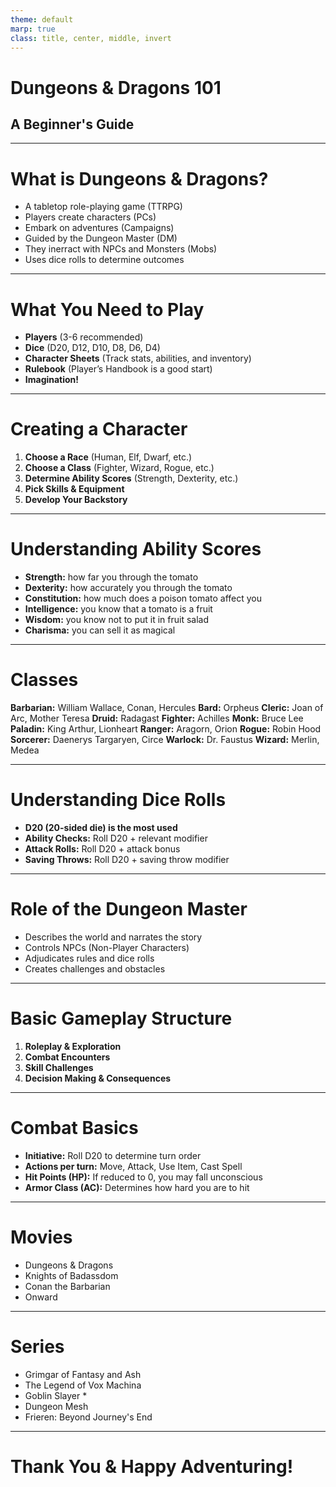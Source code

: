 ```yaml
---
theme: default
marp: true
class: title, center, middle, invert
---
```


# Dungeons & Dragons 101
## A Beginner's Guide

---

# What is Dungeons & Dragons?
- A tabletop role-playing game (TTRPG)
- Players create characters (PCs)
- Embark on adventures (Campaigns)
- Guided by the Dungeon Master (DM)
- They inerract with NPCs and Monsters (Mobs)
- Uses dice rolls to determine outcomes

---

# What You Need to Play
- **Players** (3-6 recommended)
- **Dice** (D20, D12, D10, D8, D6, D4)
- **Character Sheets** (Track stats, abilities, and inventory)
- **Rulebook** (Player’s Handbook is a good start)
- **Imagination!**

---

# Creating a Character
1. **Choose a Race** (Human, Elf, Dwarf, etc.)
2. **Choose a Class** (Fighter, Wizard, Rogue, etc.)
3. **Determine Ability Scores** (Strength, Dexterity, etc.)
4. **Pick Skills & Equipment**
5. **Develop Your Backstory**

---

# Understanding Ability Scores
- **Strength:** how far you through the tomato
- **Dexterity:** how accurately you through the tomato
- **Constitution:** how much does a poison tomato affect you
- **Intelligence:** you know that a tomato is a fruit
- **Wisdom:** you know not to put it in fruit salad
- **Charisma:** you can sell it as magical

---

# Classes
**Barbarian:** William Wallace, Conan, Hercules
**Bard:** Orpheus
**Cleric:**	Joan of Arc, Mother Teresa
**Druid:** Radagast
**Fighter:** Achilles
**Monk:** Bruce Lee
**Paladin:** King Arthur, Lionheart
**Ranger:** Aragorn, Orion 
**Rogue:** Robin Hood
**Sorcerer:** Daenerys Targaryen, Circe
**Warlock:** Dr. Faustus
**Wizard:** Merlin, Medea

---

# Understanding Dice Rolls
- **D20 (20-sided die) is the most used**
- **Ability Checks:** Roll D20 + relevant modifier
- **Attack Rolls:** Roll D20 + attack bonus
- **Saving Throws:** Roll D20 + saving throw modifier

---

# Role of the Dungeon Master
- Describes the world and narrates the story
- Controls NPCs (Non-Player Characters)
- Adjudicates rules and dice rolls
- Creates challenges and obstacles

---

# Basic Gameplay Structure
1. **Roleplay & Exploration**
2. **Combat Encounters**
3. **Skill Challenges**
4. **Decision Making & Consequences**

---

# Combat Basics
- **Initiative:** Roll D20 to determine turn order
- **Actions per turn:** Move, Attack, Use Item, Cast Spell
- **Hit Points (HP):** If reduced to 0, you may fall unconscious
- **Armor Class (AC):** Determines how hard you are to hit

---

# Movies
- Dungeons & Dragons
- Knights of Badassdom
- Conan the Barbarian
- Onward
---

# Series
- Grimgar of Fantasy and Ash
- The Legend of Vox Machina
- Goblin Slayer *
- Dungeon Mesh
- Frieren: Beyond Journey's End
---

# Thank You & Happy Adventuring!
